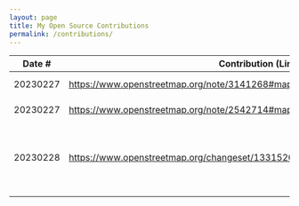 ```yaml
---
layout: page
title: My Open Source Contributions
permalink: /contributions/
---
```


<!--
Type of the contribution should be "Wikipedia edit", "OpenStreet Map feature", "Documentation", "Course website", "Blog",
"Browser Add-on", etc.

The description should include a brief summary of what you did.

The link should bring us to a public page that shows your contribution. 

Replace the first row with your own contribution. 

-->





| Date #   | Contribution (Link)                                                           | Type          | Description                                 |
|----------|--------------------------------------------------------------------------------|---------------|---------------------------------------------|
| 20230227 | https://www.openstreetmap.org/note/3141268#map=19/22.60167/113.99545&layers=N | OpenStreetMap | Review others issue                         |
| 20230227 | https://www.openstreetmap.org/note/2542714#map=19/40.73191/-73.97999&layers=N | OpenStreetMap | Review others issue                         |
| 20230228 | https://www.openstreetmap.org/changeset/133152060                            | OpenStreetMap | Modify the map in my neighborhood, delete a circle that does not exsist |
|          |                                                                                |               |                                             |

